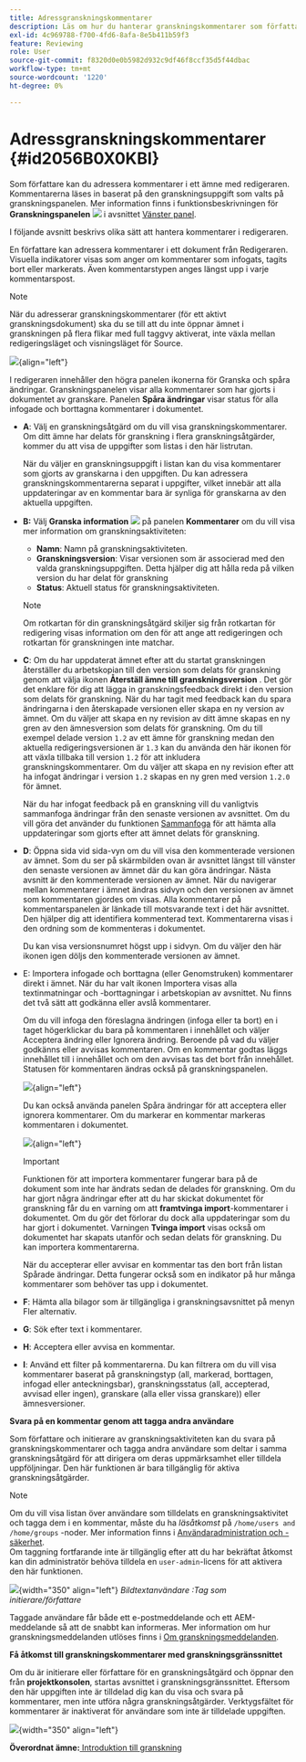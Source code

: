 ```yaml
---
title: Adressgranskningskommentarer
description: Läs om hur du hanterar granskningskommentarer som författare i AEM Guides. Upptäck hur en författare kan redigera, filtrera, godkänna eller avvisa kommentarer i ett dokument.
exl-id: 4c969788-f700-4fd6-8afa-8e5b411b59f3
feature: Reviewing
role: User
source-git-commit: f8320d0e0b5982d932c9df46f8ccf35d5f44dbac
workflow-type: tm+mt
source-wordcount: '1220'
ht-degree: 0%

---
```


# Adressgranskningskommentarer {#id2056B0X0KBI}

Som författare kan du adressera kommentarer i ett ämne med redigeraren. Kommentarerna läses in baserat på den granskningsuppgift som valts på granskningspanelen. Mer information finns i funktionsbeskrivningen för **Granskningspanelen** ![](images/active-review-tasklist-icon.svg) i avsnittet [Vänster panel](../user-guide/web-editor-features.md#id2051EA0M0HS).

I följande avsnitt beskrivs olika sätt att hantera kommentarer i redigeraren.

En författare kan adressera kommentarer i ett dokument från Redigeraren. Visuella indikatorer visas som anger om kommentarer som infogats, tagits bort eller markerats. Även kommentarstypen anges längst upp i varje kommentarspost.

>[!NOTE]
>
> När du adresserar granskningskommentarer \(för ett aktivt granskningsdokument\) ska du se till att du inte öppnar ämnet i granskningen på flera flikar med full taggvy aktiverat, inte växla mellan redigeringsläget och visningsläget för Source.

![](images/comments-page-web-editor_cs-new.png){align="left"}

I redigeraren innehåller den högra panelen ikonerna för Granska och spåra ändringar. Granskningspanelen visar alla kommentarer som har gjorts i dokumentet av granskare. Panelen **Spåra ändringar** visar status för alla infogade och borttagna kommentarer i dokumentet.

- **A**: Välj en granskningsåtgärd om du vill visa granskningskommentarer. Om ditt ämne har delats för granskning i flera granskningsåtgärder, kommer du att visa de uppgifter som listas i den här listrutan.

  När du väljer en granskningsuppgift i listan kan du visa kommentarer som gjorts av granskarna i den uppgiften. Du kan adressera granskningskommentarerna separat i uppgifter, vilket innebär att alla uppdateringar av en kommentar bara är synliga för granskarna av den aktuella uppgiften.

- **B:** Välj **Granska information** ![](images/active-review-info-icon.svg) på panelen **Kommentarer** om du vill visa mer information om granskningsaktiviteten:

   - **Namn**: Namn på granskningsaktiviteten.
   - **Granskningsversion**: Visar versionen som är associerad med den valda granskningsuppgiften. Detta hjälper dig att hålla reda på vilken version du har delat för granskning
   - **Status**: Aktuell status för granskningsaktiviteten.

  >[!NOTE]
  >
  > Om rotkartan för din granskningsåtgärd skiljer sig från rotkartan för redigering visas information om den för att ange att redigeringen och rotkartan för granskningen inte matchar.

- **C**: Om du har uppdaterat ämnet efter att du startat granskningen återställer du arbetskopian till den version som delats för granskning genom att välja ikonen **Återställ ämne till granskningsversion** . Det gör det enklare för dig att lägga in granskningsfeedback direkt i den version som delats för granskning. När du har tagit med feedback kan du spara ändringarna i den återskapade versionen eller skapa en ny version av ämnet. Om du väljer att skapa en ny revision av ditt ämne skapas en ny gren av den ämnesversion som delats för granskning. Om du till exempel delade version `1.2` av ett ämne för granskning medan den aktuella redigeringsversionen är `1.3` kan du använda den här ikonen för att växla tillbaka till version `1.2` för att inkludera granskningskommentarer. Om du väljer att skapa en ny revision efter att ha infogat ändringar i version `1.2` skapas en ny gren med version `1.2.0` för ämnet.

  När du har infogat feedback på en granskning vill du vanligtvis sammanfoga ändringar från den senaste versionen av avsnittet. Om du vill göra det använder du funktionen [Sammanfoga](web-editor-features.md#id205DF04E0HS) för att hämta alla uppdateringar som gjorts efter att ämnet delats för granskning.

- **D**: Öppna sida vid sida-vyn om du vill visa den kommenterade versionen av ämnet. Som du ser på skärmbilden ovan är avsnittet längst till vänster den senaste versionen av ämnet där du kan göra ändringar. Nästa avsnitt är den kommenterade versionen av ämnet. När du navigerar mellan kommentarer i ämnet ändras sidvyn och den versionen av ämnet som kommentaren gjordes om visas. Alla kommentarer på kommentarspanelen är länkade till motsvarande text i det här avsnittet. Den hjälper dig att identifiera kommenterad text. Kommentarerna visas i den ordning som de kommenteras i dokumentet.

  Du kan visa versionsnumret högst upp i sidvyn. Om du väljer den här ikonen igen döljs den kommenterade versionen av ämnet.

- E: Importera infogade och borttagna \(eller Genomstruken\) kommentarer direkt i ämnet. När du har valt ikonen Importera visas alla textinmatningar och -borttagningar i arbetskopian av avsnittet. Nu finns det två sätt att godkänna eller avslå kommentarer.

  Om du vill infoga den föreslagna ändringen \(infoga eller ta bort\) en i taget högerklickar du bara på kommentaren i innehållet och väljer Acceptera ändring eller Ignorera ändring. Beroende på vad du väljer godkänns eller avvisas kommentaren. Om en kommentar godtas läggs innehållet till i innehållet och om den avvisas tas det bort från innehållet. Statusen för kommentaren ändras också på granskningspanelen.

  ![](images/import-comment-accept-web-editor_cs-new.png){align="left"}

  Du kan också använda panelen Spåra ändringar för att acceptera eller ignorera kommentarer. Om du markerar en kommentar markeras kommentaren i dokumentet.

  ![](images/changes-tab_cs-new.png){align="left"}

  >[!IMPORTANT]
  >
  > Funktionen för att importera kommentarer fungerar bara på de dokument som inte har ändrats sedan de delades för granskning. Om du har gjort några ändringar efter att du har skickat dokumentet för granskning får du en varning om att **framtvinga import**-kommentarer i dokumentet. Om du gör det förlorar du dock alla uppdateringar som du har gjort i dokumentet. Varningen **Tvinga import** visas också om dokumentet har skapats utanför och sedan delats för granskning. Du kan importera kommentarerna.

  När du accepterar eller avvisar en kommentar tas den bort från listan Spårade ändringar. Detta fungerar också som en indikator på hur många kommentarer som behöver tas upp i dokumentet.

- **F**: Hämta alla bilagor som är tillgängliga i granskningsavsnittet på menyn Fler alternativ.
- **G**: Sök efter text i kommentarer.
- **H**: Acceptera eller avvisa en kommentar.

- **I**: Använd ett filter på kommentarerna. Du kan filtrera om du vill visa kommentarer baserat på granskningstyp \(all, markerad, borttagen, infogad eller anteckningsbar), granskningsstatus \(all, accepterad, avvisad eller ingen\), granskare \(alla eller vissa granskare\)\) eller ämnesversioner.

**Svara på en kommentar genom att tagga andra användare**

Som författare och initierare av granskningsaktiviteten kan du svara på granskningskommentarer och tagga andra användare som deltar i samma granskningsåtgärd för att dirigera om deras uppmärksamhet eller tilldela uppföljningar. Den här funktionen är bara tillgänglig för aktiva granskningsåtgärder.

>[!NOTE]
>
> Om du vill visa listan över användare som tilldelats en granskningsaktivitet och tagga dem i en kommentar, måste du ha *läsåtkomst* på `/home/users and /home/groups` -noder. Mer information finns i [Användaradministration och -säkerhet](../cs-install-guide/user-admin-sec.md#additional-notes-on-user-groups). <br> Om taggning fortfarande inte är tillgänglig efter att du har bekräftat åtkomst kan din administratör behöva tilldela en `user-admin`-licens för att aktivera den här funktionen.

![](images/tag-users-review.png){width="350" align="left"}
*Bildtextanvändare :Tag som initierare/författare*

Taggade användare får både ett e-postmeddelande och ett AEM-meddelande så att de snabbt kan informeras. Mer information om hur granskningsmeddelanden utlöses finns i [Om granskningsmeddelanden](./review-understanding-review-notifications.md).

**Få åtkomst till granskningskommentarer med granskningsgränssnittet**

Om du är initierare eller författare för en granskningsåtgärd och öppnar den från **projektkonsolen**, startas avsnittet i granskningsgränssnittet. Eftersom den här uppgiften inte är tilldelad dig kan du visa och svara på kommentarer, men inte utföra några granskningsåtgärder. Verktygsfältet för kommentarer är inaktiverat för användare som inte är tilldelade uppgiften.

![](images/review-comments-toolbar-disabled.png){width="350" align="left"}

**Överordnat ämne:**[ Introduktion till granskning](review.md)
